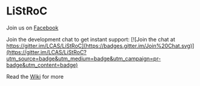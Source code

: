 # LiStRoC

Join us on [Facebook](https://www.facebook.com/groups/LiStRoC/) 

Join the development chat to get instant support: [![Join the chat at https://gitter.im/LCAS/LiStRoC](https://badges.gitter.im/Join%20Chat.svg)](https://gitter.im/LCAS/LiStRoC?utm_source=badge&utm_medium=badge&utm_campaign=pr-badge&utm_content=badge)

Read the [Wiki](https://github.com/LCAS/LiStRoC/wiki) for more


